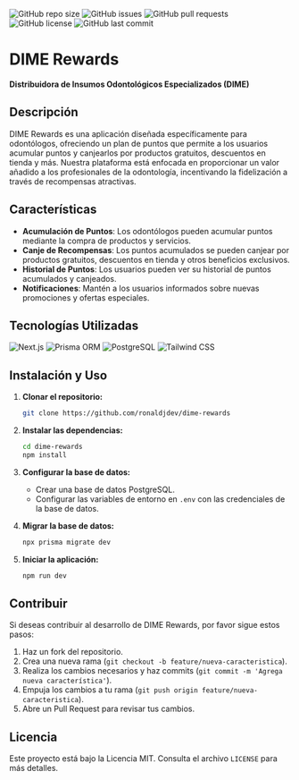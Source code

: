 ![GitHub repo size](https://img.shields.io/github/repo-size/ronaldjdev/DIME-rewards?style=plastic)
![GitHub issues](https://img.shields.io/github/issues/ronaldjdev/DIME-rewards?style=plastic)
![GitHub pull requests](https://img.shields.io/github/issues-pr/ronaldjdev/DIME-rewards?style=plastic)
![GitHub license](https://img.shields.io/github/license/ronaldjdev/DIME-rewards?style=plastic)
![GitHub last commit](https://img.shields.io/github/last-commit/ronaldjdev/DIME-rewards?style=plastic)
# DIME Rewards


**Distribuidora de Insumos Odontológicos Especializados (DIME)**

## Descripción

DIME Rewards es una aplicación diseñada específicamente para odontólogos, ofreciendo un plan de puntos que permite a los usuarios acumular puntos y canjearlos por productos gratuitos, descuentos en tienda y más. Nuestra plataforma está enfocada en proporcionar un valor añadido a los profesionales de la odontología, incentivando la fidelización a través de recompensas atractivas.

## Características

- **Acumulación de Puntos**: Los odontólogos pueden acumular puntos mediante la compra de productos y servicios.
- **Canje de Recompensas**: Los puntos acumulados se pueden canjear por productos gratuitos, descuentos en tienda y otros beneficios exclusivos.
- **Historial de Puntos**: Los usuarios pueden ver su historial de puntos acumulados y canjeados.
- **Notificaciones**: Mantén a los usuarios informados sobre nuevas promociones y ofertas especiales.

## Tecnologías Utilizadas

![Next.js](https://img.shields.io/badge/Next.js-000000?style=for-the-badge&logo=next.js&logoColor=white)
![Prisma ORM](https://img.shields.io/badge/Prisma-2D3748?style=for-the-badge&logo=prisma&logoColor=white)
![PostgreSQL](https://img.shields.io/badge/PostgreSQL-316192?style=for-the-badge&logo=postgresql&logoColor=white)
![Tailwind CSS](https://img.shields.io/badge/Tailwind_CSS-38B2AC?style=for-the-badge&logo=tailwind-css&logoColor=white)


## Instalación y Uso

1. **Clonar el repositorio:**
   ```bash
   git clone https://github.com/ronaldjdev/dime-rewards
   ```

2. **Instalar las dependencias:**
   ```bash
   cd dime-rewards
   npm install
   ```

3. **Configurar la base de datos:**
   - Crear una base de datos PostgreSQL.
   - Configurar las variables de entorno en `.env` con las credenciales de la base de datos.

4. **Migrar la base de datos:**
   ```bash
   npx prisma migrate dev
   ```

5. **Iniciar la aplicación:**
   ```bash
   npm run dev
   ```

## Contribuir

Si deseas contribuir al desarrollo de DIME Rewards, por favor sigue estos pasos:

1. Haz un fork del repositorio.
2. Crea una nueva rama (`git checkout -b feature/nueva-caracteristica`).
3. Realiza los cambios necesarios y haz commits (`git commit -m 'Agrega nueva característica'`).
4. Empuja los cambios a tu rama (`git push origin feature/nueva-caracteristica`).
5. Abre un Pull Request para revisar tus cambios.

## Licencia

Este proyecto está bajo la Licencia MIT. Consulta el archivo `LICENSE` para más detalles.
